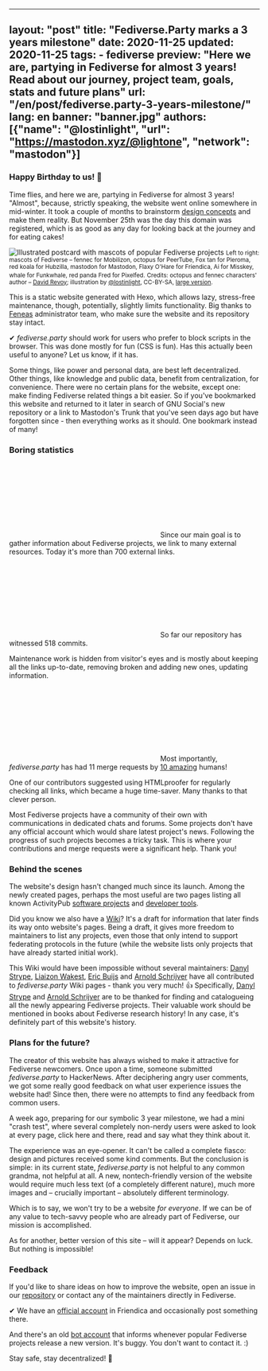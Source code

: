 
---
layout: "post"
title: "Fediverse.Party marks a 3 years milestone"
date: 2020-11-25
updated: 2020-11-25
tags:
    - fediverse
preview: "Here we are, partying in Fediverse for almost 3 years! Read about our journey, project team, goals, stats and future plans"
url: "/en/post/fediverse.party-3-years-milestone/"
lang: en
banner: "banner.jpg"
authors: [{"name": "@lostinlight", "url": "https://mastodon.xyz/@lightone", "network": "mastodon"}]
---

### Happy Birthday to us! 🎉

Time flies, and here we are, partying in Fediverse for almost 3 years! "Almost", because, strictly speaking, the website went online somewhere in mid-winter. It took a couple of months to brainstorm [design concepts](https://dribbble.com/shots/4388271-Fediverse-Network-pages) and make them reality. But November 25th was the day this domain was registered, which is as good as any day for looking back at the journey and for eating cakes!

![Illustrated postcard with mascots of popular Fediverse projects](/en/post/fediverse.party-3-years-milestone/Fedi_Yay.jpg)
<small class="u-block u-center"><span class="u-emphasize">Left to right:</span> mascots of Fediverse – fennec for Mobilizon, octopus for PeerTube, Fox tan for Pleroma, red koala for Hubzilla, mastodon for Mastodon, Flaxy O'Hare for Friendica, Ai for Misskey, whale for Funkwhale, red panda Fred for Pixelfed.</small>
<small class="u-block u-center"><span class="u-emphasize">Credits:</span> octopus and fennec characters' author – <a href="https://framapiaf.org/@davidrevoy">David Revoy</a>; illustration by <a href="https://mastodon.xyz/@lightone">@lostinlight</a>, CC-BY-SA, [large version](https://git.feneas.org/light/distributopia/-/tree/main/sticker-bay/promo-1).</small>

This is a static website generated with Hexo, which allows lazy, stress-free maintenance, though, potentially, slightly limits functionality. Big thanks to [Feneas](https://feneas.org) administrator team, who make sure the website and its repository stay intact.

✔ *fediverse.party* should work for users who prefer to block scripts in the browser. This was done mostly for fun (CSS is fun). Has this actually been useful to anyone? Let us know, if it has.

Some things, like power and personal data, are best left decentralized. Other things, like knowledge and public data, benefit from centralization, for convenience. There were no certain plans for the website, except one: <span class="u-goldenBg">make finding Fediverse related things a bit easier</span>. So if you've bookmarked this website and returned to it later in search of GNU Social's new repository or a link to Mastodon's Trunk that you've seen days ago but have forgotten since - then everything works as it should. One bookmark instead of many!

### Boring statistics

<svg class="f-highlight" role="img" aria-labelledby="f-snow" style="fill: #fecb52;"><use xlink:href="#icon-snowflake"></use></svg> Since our main goal is to gather information about Fediverse projects, we link to many external resources. Today it's more than <span class="u-emphasize">700 external links</span>.

<svg class="f-highlight" role="img" aria-labelledby="f-snow" style="fill: #fecb52;"><use xlink:href="#icon-snowflake"></use></svg> So far our repository has witnessed <span class="u-emphasize">518 commits</span>.

Maintenance work is hidden from visitor's eyes and is mostly about keeping all the links up-to-date, removing broken and adding new ones, updating information.

<svg class="f-highlight" role="img" aria-labelledby="f-snow" style="fill: #fecb52;"><use xlink:href="#icon-snowflake"></use></svg> Most importantly, *fediverse.party* has had <span class="u-emphasize">11 merge requests</span> by [10 amazing](https://git.feneas.org/feneas/fediverse/-/graphs/main) humans!

One of our contributors suggested using HTMLproofer for regularly checking all links, which became a huge time-saver. Many thanks to that clever person.

Most Fediverse projects have a community of their own with communications in dedicated chats and forums. Some projects don't have any official account which would share latest project's news. Following the progress of such projects becomes a tricky task. This is where your contributions and merge requests were a significant help. <span class="u-goldenBg">Thank you!</span>

### Behind the scenes

The website's design hasn't changed much since its launch. Among the newly created pages, perhaps the most useful are two pages listing all known ActivityPub [software projects](/en/miscellaneous) and [developer tools](/en/tools).

Did you know we also have a <span class="u-goldenBg">[Wiki](https://git.feneas.org/feneas/fediverse/-/wikis/home)</span>? It's a draft for information that later finds its way onto website's pages. Being a draft, it gives more freedom to maintainers to list any projects, even those that only intend to support federating protocols in the future (while the website lists only projects that have already started initial work).

This Wiki would have been impossible without several <span class="u-goldenBg">maintainers</span>: [Danyl Strype](https://mastodon.nzoss.nz/@strypey), [Liaizon Wakest](https://social.wake.st/@liaizon), [Eric Buijs](https://fosstodon.org/@ericbuijs) and [Arnold Schrijver](https://mastodon.social/@humanetech) have all contributed to *fediverse.party* Wiki pages - thank you very much! 👍 Specifically, [Danyl Strype](https://mastodon.nzoss.nz/@strypey) and [Arnold Schrijver](https://mastodon.social/@humanetech) are to be thanked for finding and catalogueing all the newly appearing Fediverse projects. Their valuable work should be mentioned in books about Fediverse research history! In any case, it's definitely part of this website's history.


### Plans for the future?

The creator of this website has always wished to make it attractive for Fediverse newcomers. Once upon a time, someone submitted *fediverse.party* to HackerNews. After deciphering angry user comments, we got some really good feedback on what user experience issues the website had! Since then, there were no attempts to find any feedback from common users.

A week ago, preparing for our symbolic 3 year milestone, we had a mini "crash test", where several completely non-nerdy users were asked to look at every page, click here and there, read and say what they think about it.

The experience was an eye-opener. It can't be called a complete fiasco: design and pictures received some kind comments. But the conclusion is simple: in its current state, *fediverse.party* is not helpful to any common grandma, not helpful at all. A new, nontech-friendly version of the website would require much less text (of a completely different nature), much more images and – crucially important – absolutely different terminology.

Which is to say, we won't try to be a website *for everyone*. If we can be of any value to tech-savvy <span class="u-goldenBg">people who are already part of Fediverse</span>, our mission is accomplished.

As for another, better version of this site – will it appear? Depends on luck. But nothing is impossible!

### Feedback

If you'd like to share ideas on how to improve the website, open an issue in our [repository](https://git.feneas.org/feneas/fediverse) or contact any of the maintainers directly in Fediverse.

✔ We have an [official account](https://friendica.feneas.org/profile/fediverseparty) in Friendica and occasionally post something there.

And there's an old [bot account](https://venera.social/profile/releases) that informs whenever popular Fediverse projects release a new version. It's buggy. You don't want to contact it. :)

<span class="u-goldenBg">Stay safe, stay decentralized!</span> 🎉

